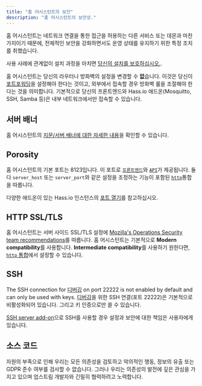 ```yaml
---
title: "홈 어시스턴트의 보안"
description: "홈 어시스턴트의 보안성."
---
```


홈 어시스턴트는 네트워크 연결을 통한 접근을 허용하는 다른 서비스 또는 데몬과 마찬가지이기 때문에, 전체적인 보안을 강화하면서도 운영 상태를 유지하기 위한 특정 조치를 취했습니다.

사용 사례에 관계없이 설치 과정을 마치면 [당신의 설치를 보호하십시오.](/docs/configuration/securing/).

홈 어시스턴트는 당신의 라우터나 방화벽의 설정을 변경할 수 **없**습니다. 이것은 당신이 [포트포워딩](/docs/configuration/remote/)을 설정해야 한다는 것이고, 외부에서 접속할 경우 방화벽 룰을 조절해야 한다는 것을 의미합니다. 기본적으로 당신의 프론트엔드와 Hass.io 애드온(Mosquitto, SSH, Samba 등)은 내부 네트워크에서만 접속할 수 있습니다.

## 서버 배너

홈 어시스턴트의 [지문/서버 배너에 대한 자세한 내용](/docs/security/webserver/)을 확인할 수 있습니다. 

## Porosity

홈 어시스턴트의 기본 포트는 8123입니다. 이 포트로 [`프론트엔드`](/integrations/frontend/)와 [`API`](/integrations/api/)가 제공됩니다. 둘다 `server_host` 또는 `server_port`와 같은 설정을 조정하는 기능이 포함된 [`http`](/integrations/http/)통합을 따릅니다.

다양한 애드온이 있는 Hass.io 인스턴스의 [포트 열기](/docs/security/porosity/)를 참고하십시오. 

## HTTP SSL/TLS

홈 어시스턴트는 서버 사이드 SSL/TLS 설정에 [Mozilla's Operations Security team recommendations](https://wiki.mozilla.org/Security/Server_Side_TLS)를 따릅니다. 홈 어시스턴트는 기본적으로 **Modern compatibility**를 사용합니다. **Intermediate compatibility**를 사용하기 원한다면, [`http` 통합](/integrations/http/)에서 설정할 수 있습니다.

## SSH

The SSH connection for [디버깅](https://developers.home-assistant.io/docs/en/hassio_debugging.html) on port 22222 is not enabled by default and can only be used with keys. 
[디버깅](https://developers.home-assistant.io/docs/en/hassio_debugging.html)을 위한 SSH 연결(포트 22222)은 기본적으로 비활성화되어 있습니다. 그리고 키 인증으로만 쓸 수 있습니다.

[SSH server add-on](/addons/ssh/)으로 SSH를 사용할 경우 설정과 보안에 대한 책임은 사용자에게 있습니다.

## 소스 코드

자원의 부족으로 인해 우리는 모든 의존성을 검토하고 악의적인 행동, 정보의 유출 또는 GDPR 준수 여부를 검사할 수 없습니다. 그러나 우리는 의존성의 발전에 깊은 관심을 가지고 있으며 업스트림 개발자와 긴밀히 협력하려고 노력합니다.

